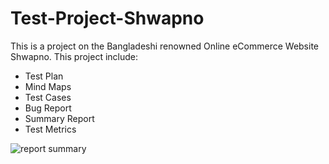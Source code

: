 # Test-Project-Shwapno

This is a project on the Bangladeshi renowned Online eCommerce Website Shwapno. 
This project include:
 - Test Plan
 - Mind Maps
 - Test Cases
 - Bug Report
 - Summary Report
 - Test Metrics

![report summary](https://github.com/Akib7/Test-Case-Project-Shwapno/assets/75217894/e3a08d8d-e049-442b-8923-2e9cc4e21274)
